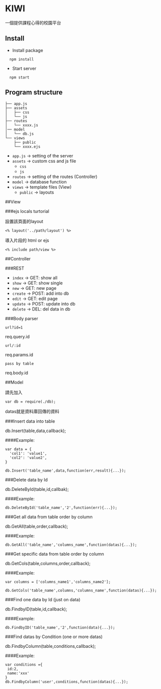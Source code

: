 # KIWI

一個提供課程心得的校園平台

## Install

- Install package
```
  npm install
```

- Start server
```
  npm start
```

## Program structure

```
├── app.js
├── assets
│   ├── css
│   └── js
├── routes   
│   └── xxxx.js  
│── model
│   └── db.js  
└── views
    ├── public
    └── xxxx.ejs
```

- `app.js` -> setting of the server
- `assets` -> custom css and js file
  - `css`
  - `js`
- `routes` -> setting of the routes (Controller)
- `model` -> database function
- `views` -> template files (View)
  - `public` -> layouts

##View

###ejs locals turtorial

設置該頁面的layout

`<% layout('../path/layout') %>`

導入片段的 html or ejs

`<% include path/view %>`

##Controller

###REST

- `index` -> GET: show all
- `show` -> GET: show single
- `new` -> GET: new page
- `create` -> POST: add into db
- `edit` -> GET: edit page
- `update` -> POST: update into db
- `delete` -> DEL: del data in db

###Body parser

`url?id=1`

req.query.id

`url/:id`

req.params.id

`pass by table`

req.body.id

##Model

請先加入

`var db = require(./db);`

datas就是資料庫回傳的資料

###Insert data into table

db.Insert(table,data,callback);

####Example:

```
var data = {
  'col1': 'value1',
  'col2': 'value2',
}

db.Insert('table_name',data,function(err,result){...});
```

###Delete data by Id

db.DeleteById(table,id,callbak);

####Example:

`db.DeleteById('table_name','2',function(err){...});`

###Get all data from table order by column

db.GetAll(table,order,callback);

####Example:

`db.GetAll('table_name','columns_name',function(datas){...});`

###Get specific data from table order by column

db.GetCols(table,columns,order,callback);

####Example:

```
var columns = ['columns_name1','columns_name2'];

db.GetCols('table_name',columns,'columns_name',function(datas){...});
```

###Find one data by Id (just on data)

db.FindbyID(table,id,callback);

####Example:

`db.FindbyID('table_name','2',function(data){...});`

###Find datas by Condition (one or more datas)

db.FindbyColumn(table,conditions,callback);

####Example:

```
var conditions ={
 id:2,
 name:'xxx'
}
db.FindbyColumn('user',conditions,function(datas){...});
```
